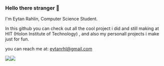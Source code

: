 ### Hello there stranger 👋

<!--
**BiggieFudge/BiggieFudge** is a ✨ _special_ ✨ repository because its `README.md` (this file) appears on your GitHub profile.

Here are some ideas to get you started:





-->

I'm Eytan Rahlin, Computer Science Student.

In this github you can check out all the cool project i did and still making at HIT (Holon Institute of Technology) , and also my personall projects i make just for fun.



you can reach me at: eytanrhl@gmail.com

![](https://github.com/BiggieFudge/Github-stat/blob/master/generated/overview.svg)![](https://github.com/BiggieFudge/Github-stat/blob/master/generated/languages.svg)
